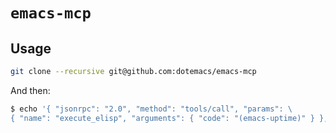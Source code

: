 # `emacs-mcp`

## Usage

```sh
git clone --recursive git@github.com:dotemacs/emacs-mcp
```

And then:

```sh
$ echo '{ "jsonrpc": "2.0", "method": "tools/call", "params": \
{ "name": "execute_elisp", "arguments": { "code": "(emacs-uptime)" } }, "id": 1 }' | ./emacs-mcp.sh
```
